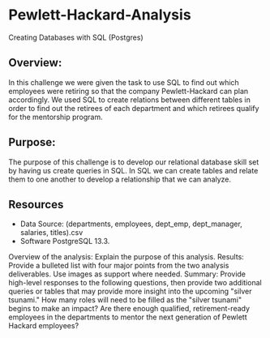 # Pewlett-Hackard-Analysis
Creating Databases with SQL (Postgres)

## Overview:
In this challenge we were given the task to use SQL to find out which employees were retiring so that the company Pewlett-Hackard can plan accordingly. We used SQL to create relations between different tables in order to find out the retirees of each department and which retirees qualify for the mentorship program. 

## Purpose:
The purpose of this challenge is to develop our relational database skill set by having us create queries in SQL. In SQL we can create tables and relate them to one another to develop a relationship that we can analyze. 

## Resources
* Data Source: (departments, employees, dept_emp, dept_manager, salaries, titles).csv
* Software PostgreSQL 13.3. 


Overview of the analysis: Explain the purpose of this analysis.
Results: Provide a bulleted list with four major points from the two analysis deliverables. Use images as support where needed.
Summary: Provide high-level responses to the following questions, then provide two additional queries or tables that may provide more insight into the upcoming "silver tsunami."
How many roles will need to be filled as the "silver tsunami" begins to make an impact?
Are there enough qualified, retirement-ready employees in the departments to mentor the next generation of Pewlett Hackard employees?